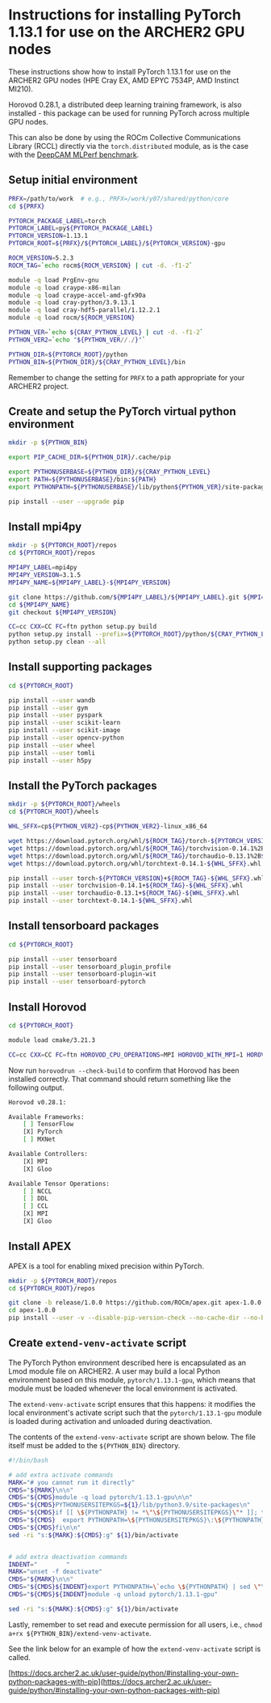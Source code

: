 Instructions for installing PyTorch 1.13.1 for use on the ARCHER2 GPU nodes
===========================================================================

These instructions show how to install PyTorch 1.13.1 for use on the ARCHER2 GPU nodes (HPE Cray EX, AMD EPYC 7534P, AMD Instinct MI210).

Horovod 0.28.1, a distributed deep learning training framework, is also installed - this package can be used for running PyTorch across multiple GPU nodes.

This can also be done by using the ROCm Collective Communications Library (RCCL) directly via the `torch.distributed` module,
as is the case with the [DeepCAM MLPerf benchmark](https://github.com/mlcommons/hpc/tree/main/deepcam). 


Setup initial environment
-------------------------

```bash
PRFX=/path/to/work  # e.g., PRFX=/work/y07/shared/python/core
cd ${PRFX}

PYTORCH_PACKAGE_LABEL=torch
PYTORCH_LABEL=py${PYTORCH_PACKAGE_LABEL}
PYTORCH_VERSION=1.13.1
PYTORCH_ROOT=${PRFX}/${PYTORCH_LABEL}/${PYTORCH_VERSION}-gpu

ROCM_VERSION=5.2.3
ROCM_TAG=`echo rocm${ROCM_VERSION} | cut -d. -f1-2`

module -q load PrgEnv-gnu
module -q load craype-x86-milan
module -q load craype-accel-amd-gfx90a
module -q load cray-python/3.9.13.1
module -q load cray-hdf5-parallel/1.12.2.1
module -q load rocm/${ROCM_VERSION}

PYTHON_VER=`echo ${CRAY_PYTHON_LEVEL} | cut -d. -f1-2`
PYTHON_VER2=`echo "${PYTHON_VER//./}"`

PYTHON_DIR=${PYTORCH_ROOT}/python
PYTHON_BIN=${PYTHON_DIR}/${CRAY_PYTHON_LEVEL}/bin
```

Remember to change the setting for `PRFX` to a path appropriate for your ARCHER2 project.


Create and setup the PyTorch virtual python environment
-------------------------------------------------------

```bash
mkdir -p ${PYTHON_BIN}

export PIP_CACHE_DIR=${PYTHON_DIR}/.cache/pip

export PYTHONUSERBASE=${PYTHON_DIR}/${CRAY_PYTHON_LEVEL}
export PATH=${PYTHONUSERBASE}/bin:${PATH}
export PYTHONPATH=${PYTHONUSERBASE}/lib/python${PYTHON_VER}/site-packages:${PYTHONPATH}

pip install --user --upgrade pip
```


Install mpi4py
--------------

```bash
mkdir -p ${PYTORCH_ROOT}/repos
cd ${PYTORCH_ROOT}/repos

MPI4PY_LABEL=mpi4py
MPI4PY_VERSION=3.1.5
MPI4PY_NAME=${MPI4PY_LABEL}-${MPI4PY_VERSION}

git clone https://github.com/${MPI4PY_LABEL}/${MPI4PY_LABEL}.git ${MPI4PY_NAME}
cd ${MPI4PY_NAME}
git checkout ${MPI4PY_VERSION}

CC=cc CXX=CC FC=ftn python setup.py build
python setup.py install --prefix=${PYTORCH_ROOT}/python/${CRAY_PYTHON_LEVEL}
python setup.py clean --all
```


Install supporting packages
---------------------------

```bash
cd ${PYTORCH_ROOT}

pip install --user wandb
pip install --user gym
pip install --user pyspark
pip install --user scikit-learn
pip install --user scikit-image
pip install --user opencv-python
pip install --user wheel
pip install --user tomli
pip install --user h5py
```


Install the PyTorch packages
----------------------------

```bash
mkdir -p ${PYTORCH_ROOT}/wheels
cd ${PYTORCH_ROOT}/wheels

WHL_SFFX=cp${PYTHON_VER2}-cp${PYTHON_VER2}-linux_x86_64

wget https://download.pytorch.org/whl/${ROCM_TAG}/torch-${PYTORCH_VERSION}%2B${ROCM_TAG}-${WHL_SFFX}.whl
wget https://download.pytorch.org/whl/${ROCM_TAG}/torchvision-0.14.1%2B${ROCM_TAG}-${WHL_SFFX}.whl
wget https://download.pytorch.org/whl/${ROCM_TAG}/torchaudio-0.13.1%2B${ROCM_TAG}-${WHL_SFFX}.whl
wget https://download.pytorch.org/whl/torchtext-0.14.1-${WHL_SFFX}.whl

pip install --user torch-${PYTORCH_VERSION}+${ROCM_TAG}-${WHL_SFFX}.whl
pip install --user torchvision-0.14.1+${ROCM_TAG}-${WHL_SFFX}.whl
pip install --user torchaudio-0.13.1+${ROCM_TAG}-${WHL_SFFX}.whl
pip install --user torchtext-0.14.1-${WHL_SFFX}.whl
```


Install tensorboard packages
----------------------------

```bash
cd ${PYTORCH_ROOT}

pip install --user tensorboard
pip install --user tensorboard_plugin_profile
pip install --user tensorboard-plugin-wit
pip install --user tensorboard-pytorch
```


Install Horovod
---------------

```bash
cd ${PYTORCH_ROOT}

module load cmake/3.21.3

CC=cc CXX=CC FC=ftn HOROVOD_CPU_OPERATIONS=MPI HOROVOD_WITH_MPI=1 HOROVOD_GPU_OPERATIONS=NCCL HOROVOD_ROCM_HOME=${CRAY_ROCM_DIR} HOROVOD_GPU=ROCM HOROVOD_WITH_TENSORFLOW=0 HOROVOD_WITH_PYTORCH=1 HOROVOD_WITH_MXNET=0 pip install --user --no-cache-dir --no-deps horovod[pytorch]==0.28.1
```

Now run `horovodrun --check-build` to confirm that Horovod has been installed correctly. That command should return something like the following output.

```bash
Horovod v0.28.1:

Available Frameworks:
    [ ] TensorFlow
    [X] PyTorch
    [ ] MXNet

Available Controllers:
    [X] MPI
    [X] Gloo

Available Tensor Operations:
    [ ] NCCL
    [ ] DDL
    [ ] CCL
    [X] MPI
    [X] Gloo
```


Install APEX
------------

APEX is a tool for  enabling mixed precision within PyTorch.

```bash
mkdir -p ${PYTORCH_ROOT}/repos
cd ${PYTORCH_ROOT}/repos

git clone -b release/1.0.0 https://github.com/ROCm/apex.git apex-1.0.0
cd apex-1.0.0
pip install --user -v --disable-pip-version-check --no-cache-dir --no-build-isolation --config-settings "--build-option=--cpp_ext" --config-settings "--build-option=--cuda_ext" ./
```


Create `extend-venv-activate` script
------------------------------------

The PyTorch Python environment described here is encapsulated as an Lmod module file on ARCHER2.
A user may build a local Python environment based on this module, `pytorch/1.13.1-gpu`, which
means that module must be loaded whenever the local environment is activated.

The `extend-venv-activate` script ensures that this happens: it modifies the local environment's
activate script such that the `pytorch/1.13.1-gpu` module is loaded during activation and unloaded
during deactivation.

The contents of the `extend-venv-activate` script are shown below. The file itself must be added
to the `${PYTHON_BIN}` directory.

```bash
#!/bin/bash

# add extra activate commands
MARK="# you cannot run it directly"
CMDS="${MARK}\n\n"
CMDS="${CMDS}module -q load pytorch/1.13.1-gpu\n\n"
CMDS="${CMDS}PYTHONUSERSITEPKGS=${1}/lib/python3.9/site-packages\n"
CMDS="${CMDS}if [[ \${PYTHONPATH} != *\"\${PYTHONUSERSITEPKGS}\"* ]]; then\n"
CMDS="${CMDS}  export PYTHONPATH=\${PYTHONUSERSITEPKGS}\:\${PYTHONPATH}\n"
CMDS="${CMDS}fi\n\n"
sed -ri "s:${MARK}:${CMDS}:g" ${1}/bin/activate


# add extra deactivation commands
INDENT="        "
MARK="unset -f deactivate"
CMDS="${MARK}\n\n" 
CMDS="${CMDS}${INDENT}export PYTHONPATH=\`echo \${PYTHONPATH} | sed \"\s\:\${PYTHONUSERSITEPKGS}\\\\\:\:\:\g\"\`\n"
CMDS="${CMDS}${INDENT}module -q unload pytorch/1.13.1-gpu"

sed -ri "s:${MARK}:${CMDS}:g" ${1}/bin/activate
```

Lastly, remember to set read and execute permission for all users, i.e., `chmod a+rx ${PYTHON_BIN}/extend-venv-activate`.

See the link below for an example of how the `extend-venv-activate` script is called.

[https://docs.archer2.ac.uk/user-guide/python/#installing-your-own-python-packages-with-pip](https://docs.archer2.ac.uk/user-guide/python/#installing-your-own-python-packages-with-pip)
